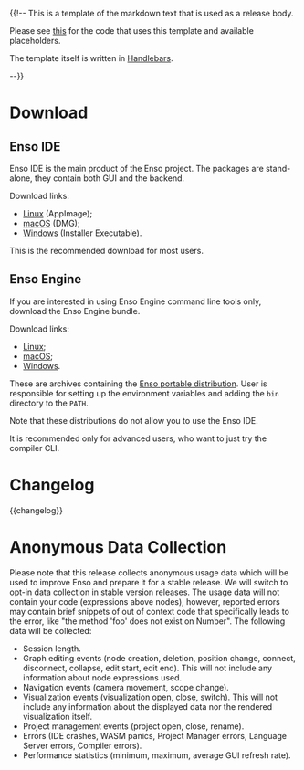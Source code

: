 {{!-- This is a template of the markdown text that is used as a release body.

Please see [this](src/release.rs) for the code that uses this template and
available placeholders.

The template itself is written in [Handlebars](https://handlebarsjs.com/).

--}}

# Download

## Enso IDE

Enso IDE is the main product of the Enso project. The packages are stand-alone,
they contain both GUI and the backend.

Download links:

- [Linux]({{download_prefix}}/enso-linux-{{version}}.AppImage) (AppImage);
- [macOS]({{download_prefix}}/enso-mac-{{version}}.dmg) (DMG);
- [Windows]({{download_prefix}}/enso-win-{{version}}.exe) (Installer
  Executable).

This is the recommended download for most users.

## Enso Engine

If you are interested in using Enso Engine command line tools only, download the
Enso Engine bundle.

Download links:

- [Linux]({{download_prefix}}/enso-bundle-{{version}}-linux-amd64.tar.gz);
- [macOS]({{download_prefix}}/enso-bundle-{{version}}-macos-amd64.tar.gz);
- [Windows]({{download_prefix}}/enso-bundle-{{version}}-windows-amd64.zip).

These are archives containing the
[Enso portable distribution](https://enso.org/docs/developer/enso/distribution/distribution.html#portable-enso-distribution-layout).
User is responsible for setting up the environment variables and adding the
`bin` directory to the `PATH`.

Note that these distributions do not allow you to use the Enso IDE.

It is recommended only for advanced users, who want to just try the compiler
CLI.

# Changelog

{{changelog}}

# Anonymous Data Collection

Please note that this release collects anonymous usage data which will be used
to improve Enso and prepare it for a stable release. We will switch to opt-in
data collection in stable version releases. The usage data will not contain your
code (expressions above nodes), however, reported errors may contain brief
snippets of out of context code that specifically leads to the error, like "the
method 'foo' does not exist on Number". The following data will be collected:

- Session length.
- Graph editing events (node creation, deletion, position change, connect,
  disconnect, collapse, edit start, edit end). This will not include any
  information about node expressions used.
- Navigation events (camera movement, scope change).
- Visualization events (visualization open, close, switch). This will not
  include any information about the displayed data nor the rendered
  visualization itself.
- Project management events (project open, close, rename).
- Errors (IDE crashes, WASM panics, Project Manager errors, Language Server
  errors, Compiler errors).
- Performance statistics (minimum, maximum, average GUI refresh rate).
